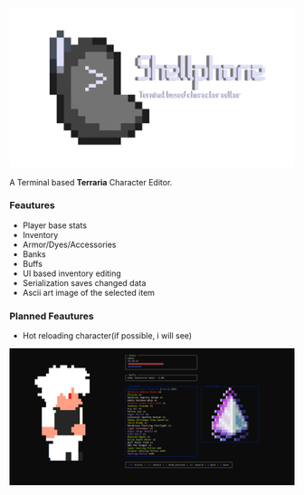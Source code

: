 ![Shellphone](./images/banner.png)

A Terminal based **Terraria** Character Editor.

### Feautures
- Player base stats
- Inventory
- Armor/Dyes/Accessories
- Banks
- Buffs
- UI based inventory editing
- Serialization saves changed data
- Ascii art image of the selected item

### Planned Feautures
- Hot reloading character(if possible, i will see)

![Screenshot](./images/image.png)
